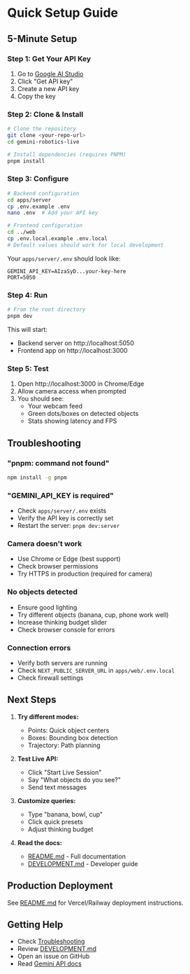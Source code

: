 # Quick Setup Guide

## 5-Minute Setup

### Step 1: Get Your API Key

1. Go to [Google AI Studio](https://ai.google.dev/)
2. Click "Get API key"
3. Create a new API key
4. Copy the key

### Step 2: Clone & Install

```bash
# Clone the repository
git clone <your-repo-url>
cd gemini-robotics-live

# Install dependencies (requires PNPM)
pnpm install
```

### Step 3: Configure

```bash
# Backend configuration
cd apps/server
cp .env.example .env
nano .env  # Add your API key

# Frontend configuration
cd ../web
cp .env.local.example .env.local
# Default values should work for local development
```

Your `apps/server/.env` should look like:
```env
GEMINI_API_KEY=AIzaSyD...your-key-here
PORT=5050
```

### Step 4: Run

```bash
# From the root directory
pnpm dev
```

This will start:
- Backend server on http://localhost:5050
- Frontend app on http://localhost:3000

### Step 5: Test

1. Open http://localhost:3000 in Chrome/Edge
2. Allow camera access when prompted
3. You should see:
   - Your webcam feed
   - Green dots/boxes on detected objects
   - Stats showing latency and FPS

## Troubleshooting

### "pnpm: command not found"
```bash
npm install -g pnpm
```

### "GEMINI_API_KEY is required"
- Check `apps/server/.env` exists
- Verify the API key is correctly set
- Restart the server: `pnpm dev:server`

### Camera doesn't work
- Use Chrome or Edge (best support)
- Check browser permissions
- Try HTTPS in production (required for camera)

### No objects detected
- Ensure good lighting
- Try different objects (banana, cup, phone work well)
- Increase thinking budget slider
- Check browser console for errors

### Connection errors
- Verify both servers are running
- Check `NEXT_PUBLIC_SERVER_URL` in `apps/web/.env.local`
- Check firewall settings

## Next Steps

1. **Try different modes:**
   - Points: Quick object centers
   - Boxes: Bounding box detection
   - Trajectory: Path planning

2. **Test Live API:**
   - Click "Start Live Session"
   - Say "What objects do you see?"
   - Send text messages

3. **Customize queries:**
   - Type "banana, bowl, cup"
   - Click quick presets
   - Adjust thinking budget

4. **Read the docs:**
   - [README.md](./README.md) - Full documentation
   - [DEVELOPMENT.md](./DEVELOPMENT.md) - Developer guide

## Production Deployment

See [README.md](./README.md#deployment) for Vercel/Railway deployment instructions.

## Getting Help

- Check [Troubleshooting](#troubleshooting)
- Review [DEVELOPMENT.md](./DEVELOPMENT.md)
- Open an issue on GitHub
- Read [Gemini API docs](https://ai.google.dev/gemini-api/docs)